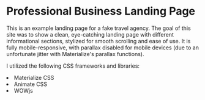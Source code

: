 # Professional Business Landing Page

This is an example landing page for a fake travel agency. The goal of this site was to show a clean, 
eye-catching landing page with different informational sections, stylized for smooth scrolling and ease of use. 
It is fully mobile-responsive, with parallax disabled for mobile devices (due to an unfortunate jitter with Materialize's 
parallax functions).

I utilized the following CSS frameworks and libraries:

<li>Materialize CSS</li>
<li>Animate CSS</li>
<li>WOWjs</li>


